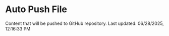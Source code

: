 # Auto Push File

Content that will be pushed to GitHub repository.
Last updated: 06/28/2025, 12:16:33 PM
